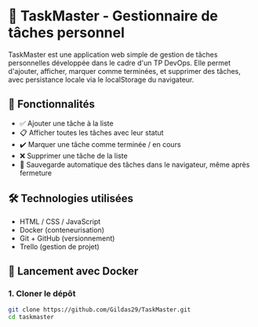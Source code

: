 # 📝 TaskMaster - Gestionnaire de tâches personnel

TaskMaster est une application web simple de gestion de tâches personnelles développée dans le cadre d'un TP DevOps. Elle permet d'ajouter, afficher, marquer comme terminées, et supprimer des tâches, avec persistance locale via le localStorage du navigateur.

## 🚀 Fonctionnalités

- ✅ Ajouter une tâche à la liste
- 📋 Afficher toutes les tâches avec leur statut
- ✔️ Marquer une tâche comme terminée / en cours
- ❌ Supprimer une tâche de la liste
- 💾 Sauvegarde automatique des tâches dans le navigateur, même après fermeture

## 🛠️ Technologies utilisées

- HTML / CSS / JavaScript
- Docker (conteneurisation)
- Git + GitHub (versionnement)
- Trello (gestion de projet)

## 🐳 Lancement avec Docker

### 1. Cloner le dépôt

```bash
git clone https://github.com/Gildas29/TaskMaster.git
cd taskmaster
